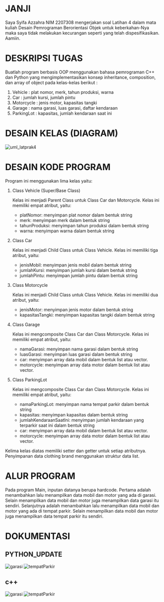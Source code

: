 # JANJI

Saya Syifa Azzahra NIM 2207308 mengerjakan soal Latihan 4 dalam mata kuliah
Desain Pemrograman Berorientasi Objek untuk keberkahan-Nya maka saya tidak melakukan kecurangan seperti yang telah dispesifikasikan. Aamiin.

# DESKRIPSI TUGAS

Buatlah program berbasis OOP menggunakan bahasa pemrograman C++ dan Python
yang mengimplementasikan konsep inheritance, composition, dan array of object
pada kelas-kelas berikut :

1. Vehicle : plat nomor, merk, tahun produksi, warna
2. Car : jumlah kursi, jumlah pintu
3. Motorcycle : jenis motor, kapasitas tangki
4. Garage : nama garasi, luas garasi, daftar kendaraan
5. ParkingLot : kapasitas, jumlah kendaraan saat ini

# DESAIN KELAS (DIAGRAM)
![uml_latprak4](https://github.com/archieffa/LP4DPBO2024C1/assets/121290445/1e30d6cb-df76-4b88-b37c-d4df64631933)

# DESAIN KODE PROGRAM

Program ini menggunakan lima kelas yaitu:

1. Class Vehicle (Super/Base Class)
    
    Kelas ini menjadi Parent Class untuk Class Car dan Motorcycle. Kelas ini memiliki empat atribut, yaitu:
    
    - platNomor: menyimpan plat nomor dalam bentuk string
    - merk: menyimpan merk dalam bentuk string
    - tahunProduksi: menyimpan tahun produksi dalam bentuk string
    - warna: menyimpan warna dalam bentuk string
2. Class Car
    
    Kelas ini menjadi Child Class untuk Class Vehicle. Kelas ini memiliki tiga atribut, yaitu:
    
    - jenisMobil: menyimpan jenis mobil dalam bentuk string
    - jumlahKursi: menyimpan jumlah kursi dalam bentuk string
    - jumlahPintu: menyimpan jumlah pintu dalam bentuk string
3. Class Motorcycle
    
    Kelas ini menjadi Child Class untuk Class Vehicle. Kelas ini memiliki dua atribut, yaitu:
    
    - jenisMotor: menyimpan jenis motor dalam bentuk string
    - kapasitasTangki: menyimpan kapasitas tangki dalam bentuk string
4. Class Garage
    
    Kelas ini mengcomposite Class Car dan Class Motorcycle. Kelas ini memiliki empat atribut, yaitu:
    
    - namaGarasi: menyimpan nama garasi dalam bentuk string
    - luasGarasi: menyimpan luas garasi dalam bentuk string
    - car: menyimpan array data mobil dalam bentuk list atau vector.
    - motorcycle: menyimpan array data motor dalam bentuk list atau vector.
5. Class ParkingLot
    
    Kelas ini mengcomposite Class Car dan Class Motorcycle. Kelas ini memiliki empat atribut, yaitu:
    
    - namaParkingLot: menyimpan nama tempat parkir dalam bentuk string
    - kapasitas: menyimpan kapasitas dalam bentuk string
    - jumlahKendaraanSaatIni: menyimpan jumlah kendaraan yang terparkir saat ini dalam bentuk string
    - car: menyimpan array data mobil dalam bentuk list atau vector.
    - motorcycle: menyimpan array data motor dalam bentuk list atau vector.

Kelima kelas diatas memiliki setter dan getter untuk setiap atributnya. Penyimpanan data clothing brand menggunakan struktur data list.

# ALUR PROGRAM

Pada program Main, inputan datanya berupa hardcode. Pertama adalah menambahkan lalu menampilkan data mobil dan motor yang ada di garasi. Selain menampilkan data mobil dan motor juga menampilkan data garasi itu sendiri. Selanjutnya adalah menambahkan lalu menampilkan data mobil dan motor yang ada di tempat parkir. Selain menampilkan data mobil dan motor juga menampilkan data tempat parkir itu sendiri.

# DOKUMENTASI
## PYTHON_UPDATE
![garasi](https://github.com/archieffa/LP4DPBO2024C1/assets/121290445/4aeb8394-5b8d-4e02-86b1-a15c3b326aea)
![tempatParkir](https://github.com/archieffa/LP4DPBO2024C1/assets/121290445/ebd59206-b9fb-4a00-a518-784ca91dd2cd)

## c++
![garasi](https://github.com/archieffa/LP4DPBO2024C1/assets/121290445/3811263e-f6e0-4114-8ef9-9b714e4c03ea)
![tempatParkir](https://github.com/archieffa/LP4DPBO2024C1/assets/121290445/a1e3d492-a77c-45d4-9da5-941280951c60)
